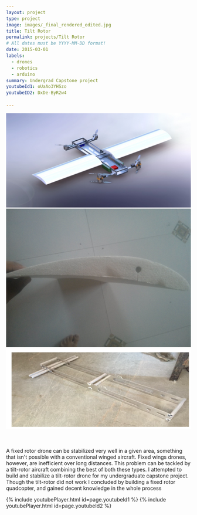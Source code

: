 ```yaml
---
layout: project
type: project
image: images/_final_rendered_edited.jpg
title: Tilt Rotor
permalink: projects/Tilt Rotor
# All dates must be YYYY-MM-DD format!
date: 2015-03-01
labels:
  - drones
  - robotics
  - arduino
summary: Undergrad Capstone project
youtubeId1: oUaAo3YHSzo
youtubeID2: DxDe-ByR2w4

---
```

<div class="ui medium images">
<img class="ui medium right rounded image" src="../images/_final_rendered_edited.jpg">
<img class="ui medium right rounded image" src="../images/be1.jpg">
<img class="ui medium right rounded image" src="../images/be2.png">
</div>

<br>
<br>

A fixed rotor drone can be stabilized very well in a given area, something that isn't possible with a conventional winged aircraft. Fixed wings drones, however, are inefficient over long distances. This problem can be tackled by a tilt-rotor aircraft combining the best of both these types. I attempted to build and stabilize a tilt-rotor drone for my undergraduate capstone project. Though the tilt-rotor did not work I concluded by building a fixed rotor quadcopter, and gained decent knowledge in the whole process


{% include youtubePlayer.html id=page.youtubeId1 %}
{% include youtubePlayer.html id=page.youtubeId2 %}


